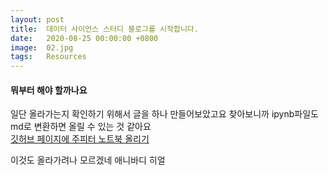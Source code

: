 ```yaml
---
layout: post
title:  데이터 사이언스 스터디 블로그를 시작합니다.
date:   2020-08-25 00:00:00 +0800
image:  02.jpg
tags:   Resources
---
```


#### 뭐부터 해야 할까나요

일단 올라가는지 확인하기 위해서 글을 하나 만들어보았고요
찾아보니까 ipynb파일도 md로 변환하면 올릴 수 있는 것 같아요\
[깃허브 페이지에 주피터 노트북 올리기](https://chukycheese.github.io/translation/github/jupyter%20notebook/post-jupyter-notebooks-to-your-github-blog/)

이것도 올라가려나 모르겠네
애니바디 히얼